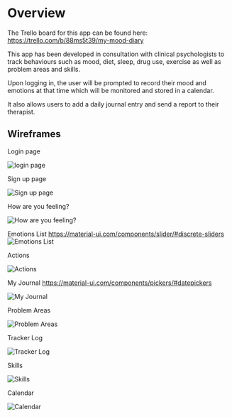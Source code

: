 # Overview #

The Trello board for this app can be found here: https://trello.com/b/88ms5t39/my-mood-diary

This app has been developed in consultation with clinical psychologists to track behaviours such as mood, diet, sleep, drug use, exercise as well as problem areas and skills. 

Upon logging in, the user will be prompted to record their mood and emotions at that time which will be monitored and stored in a calendar. 

It also allows users to add a daily journal entry and send a report to their therapist.

## Wireframes ##

Login page

![login page](docs/Login_page_wireframe.png)

Sign up page

![Sign up page](docs/Sign_up_page_wireframe.png)

How are you feeling?

![How are you feeling?](docs/How_are_you_feeling_wireframe.png)

Emotions List
https://material-ui.com/components/slider/#discrete-sliders
![Emotions List](docs/Emotions_list_wireframe.png)

Actions

![Actions](docs/Actions_wireframe.png)

My Journal
https://material-ui.com/components/pickers/#datepickers

![My Journal](docs/Journal_wireframe.png)

Problem Areas

![Problem Areas](docs/Problem_areas_wireframe.png)

Tracker Log

![Tracker Log](docs/tracker_log_wireframe.png)

Skills

![Skills](docs/Skills_wireframe.png)

Calendar

![Calendar](docs/Calendar_wireframe.png)